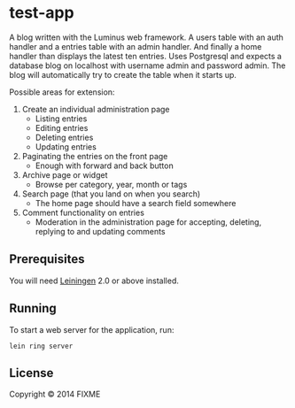# test-app

A blog written with the Luminus web framework. A users table with an auth handler and a entries table with an admin handler. And finally a home handler than displays the latest ten entries. Uses Postgresql and expects a database blog on localhost with username admin and password admin. The blog will automatically try to create the table when it starts up.

Possible areas for extension:

1. Create an individual administration page
   * Listing entries
   * Editing entries
   * Deleting entries
   * Updating entries
2. Paginating the entries on the front page
   * Enough with forward and back button
3. Archive page or widget
   * Browse per category, year, month or tags
4. Search page (that you land on when you search)
   * The home page should have a search field somewhere
5. Comment functionality on entries
   * Moderation in the administration page for accepting, deleting, replying to and updating comments

## Prerequisites

You will need [Leiningen][1] 2.0 or above installed.

[1]: https://github.com/technomancy/leiningen

## Running

To start a web server for the application, run:

    lein ring server

## License

Copyright © 2014 FIXME
